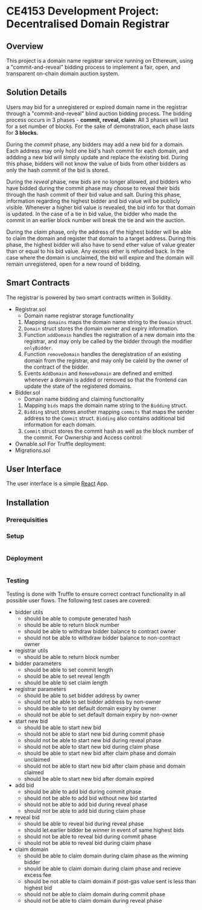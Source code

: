 # CE4153 Development Project: Decentralised Domain Registrar
## Overview
This project is a domain name registrar service running on Ethereum, using a "commit-and-reveal" bidding process to implement a fair, open, and transparent on-chain domain auction system.

## Solution Details
Users may bid for a unregistered or expired domain name in the registrar through a "commit-and-reveal" blind auction bidding process. The bidding process occurs in 3 phases - **commit, reveal, claim**. All 3 phases will last for a set number of blocks. For the sake of demonstration, each phase lasts for **3 blocks**.

During the *commit* phase, any bidders may add a new bid for a domain. Each address may only hold one bid's hash commit for each domain, and addding a new bid will simply update and replace the existing bid. During this phase, bidders will not know the value of bids from other bidders as only the hash commit of the bid is stored.

During the *reveal* phase, new bids are no longer allowed, and bidders who have bidded during the commit phase may choose to reveal their bids through the hash commit of their bid value and salt. During this phase, information regarding the highest bidder and bid value will be publicly visible. Whenever a higher bid value is revealed, the bid info for that domain is updated. In the case of a tie in bid value, the bidder who made the commit in an earlier block number will break the tie and win the auction.

During the *claim* phase, only the address of the highest bidder will be able to claim the domain and register that domain to a target address. During this phase, the highest bidder will also have to send ether value of value greater than or equal to his bid value. Any excess ether is refunded back. In the case where the domain is unclaimed, the bid will expire and the domain will remain unregistered, open for a new round of bidding.

## Smart Contracts
The registrar is powered by two smart contracts written in Solidity.
- Registrar.sol
    - Domain name registrar storage functionality
    1. Mapping `domains` maps the domain name string to the `Domain` struct.
    2. `Domain` struct stores the domain owner and expiry information.
    3. Function `addDomain` handles the registration of a new domain into the registrar, and may only be called by the bidder through the modifier `onlyBidder`.
    4. Function `removeDomain` handles the deregistration of an existing domain from the registrar, and may only be caleld by the owner of the contract of the bidder.
    5. Events `AddDomain` and `RemoveDomain` are defined and emitted whenever a domain is added or removed so that the frontend can update the state of the registered domains.
- Bidder.sol
    - Domain name bidding and claiming functionality
    1. Mapping `bids` maps the domain name string to the `Bidding` struct.
    2. `Bidding` struct stores another mapping `commits` that maps the sender address to the `Commit` struct. `Bidding` also contains additional bid information for each domain.
    3. `Commit` struct stores the commit hash as well as the block number of the commit.
For Ownership and Access control:
- Ownable.sol
For Truffle deployment:
- Migrations.sol

## User Interface
The user interface is a simple [React](https://reactjs.org/) App.

## Installation

### Prerequisities

### Setup
```
```
### Deployment
```
```
### Testing
Testing is done with Truffle to ensure correct contract functionality in all possible user flows. The following test cases are covered:
- bidder utils
    - should be able to compute generated hash
    - should be able to return block number
    - should be able to withdraw bidder balance to contract owner
    - should not be able to withdraw bidder balance to non-contract owner
- registrar utils
    - should be able to return block number
- bidder parameters
    - should be able to set commit length
    - should be able to set reveal length
    - should be able to set claim length
- registrar parameters
    - should be able to set bidder address by owner
    - should not be able to set bidder address by non-owner
    - should be able to set default domain expiry by owner
    - should not be able to set default domain expiry by non-owner
- start new bid
    - should be able to start new bid
    - should not be able to start new bid during commit phase
    - should not be able to start new bid during reveal phase
    - should not be able to start new bid during claim phase
    - should be able to start new bid after claim phase and domain unclaimed
    - should not be able to start new bid after claim phase and domain claimed
    - should be able to start new bid after domain expired
- add bid
    - should be able to add bid during commit phase
    - should not be able to add bid without new bid started
    - should not be able to add bid during reveal phase
    - should not be able to add bid during claim phase
- reveal bid
    - should be able to reveal bid during reveal phase
    - should let earlier bidder be winner in event of same highest bids
    - should not be able to reveal bid during commit phase
    - should not be able to reveal bid during claim phase
- claim domain
    - should be able to claim domain during claim phase as the winning bidder
    - should be able to claim domain during claim phase and recieve excess fee
    - should be not able to claim domain if post-gas value sent is less than highest bid
    - should not be able to claim domain during commit phase
    - should not be able to claim domain during reveal phase
